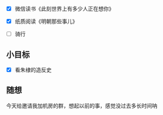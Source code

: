 - [x] 微信读书《此刻世界上有多少人正在想你》
- [x] 纸质阅读《明朝那些事儿》
- [ ] 骑行


## 小目标
- [x] 看朱棣的造反史

## 随想
今天给邀请我加机房的群，想起以前的事，感觉没过去多长时间呐